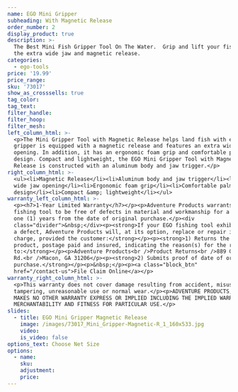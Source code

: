 ```yaml
---
name: EGO Mini Gripper
subheading: With Magnetic Release
order_number: 2
display_product: true
description: >-
  The Best Mini Fish Gripper Tool On The Water.  Grip and lift your fish with
  the extra wide jaw and magnetic release.
categories:
  - ego-tools
price: '19.99'
price_range:
sku: '73017'
show_as_crosssells: true
tag_color:
tag_text:
filter_handle:
filter_hoop:
filter_mesh:
left_column_html: >-
  <p>The Mini Gripper Tool with Magnetic Release helps land fish with ease. This
  gripper is equipped with a magnetic release and features an extra wide jaw
  opening. In addition, it has an ergonomic foam grip and comfortable palm
  design. Compact and lightweight, the EGO Mini Gripper Tool with Magnetic
  Release is constructed with an aluminum body and jaw trigger.</p>
right_column_html: >-
  <ul><li>Magnetic Release</li><li>Aluminum body and jaw trigger</li><li>Extra
  wide jaw opening</li><li>Ergonomic foam grip</li><li>Comfortable palm
  design</li><li>Compact &amp; lightweight</li></ul>
warranty_left_column_html: >-
  <p><h7>1-Year Limited Warranty</h7></p><p>Adventure Products warrants your EGO
  fishing tool to be free of defects in material and workmanship for a period of
  one (1) years from the date of original purchase.</p><div
  class="divider">&nbsp;</div><p><strong>If your EGO fishing tool exhibits such
  a defect, Adventure Products will, at its option, replace or repair it without
  charge, provided the customer:</strong></p><p><strong>1) Returns the defective
  product, postage paid and insured, indicating the reason(s) for the return
  to:</strong></p><p>Adventure Products<br />Product Returns<br />889 Guy Paine
  Rd.<br />Macon, GA 31206</p><p><strong>2) Submits proof of date of original
  purchase.</strong></p><p>&nbsp;</p><p><a class="block_btn"
  href="/contact-us">File Claim Online</a></p>
warranty_right_column_html: >-
  <p>This warranty does not cover damage resulting from accident, misuse, abuse,
  tampering, unreasonable use or normal wear.</p><p>ADVENTURE PRODUCTS, INC.
  MAKES NO OTHER WARRANTY EXPRESS OR IMPLIED INCLUDING THE IMPLIED WARRANTIES OF
  MERCHANTABILITY AND FITNESS FOR PARTICULAR USE.</p>
slides:
  - title: EGO Mini Gripper Magnetic Release
    image: /images/73017_Mini_Gripper-Magnetic-R_1_160x533.jpg
    video:
    is_video: false
options_text: Choose Net Size
options:
  - name:
    sku:
    adjustment:
    price:
---
```


